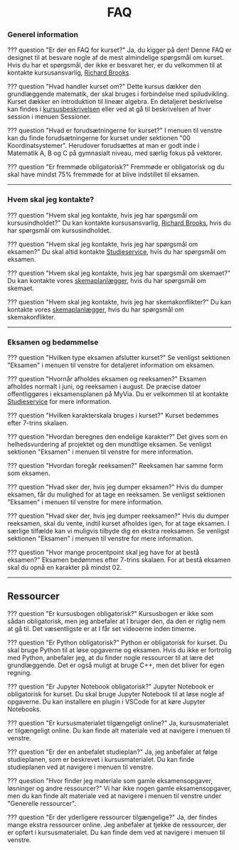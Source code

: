 <h1 align="center">FAQ</h1>

### Generel information

??? question "Er der en FAQ for kurset?"
    Ja, du kigger på den! Denne FAQ er designet til at besvare nogle af de mest almindelige spørgsmål om kurset. Hvis du har et spørgsmål, der ikke er besvaret her, er du velkommen til at kontakte kursusansvarlig, [Richard Brooks](mailto:rib@via.dk).


??? question "Hvad handler kurset om?"
    Dette kursus dækker den grundlæggende matematik, der skal bruges i forbindelse med spiludvikling. Kurset dækker en introduktion til lineær algebra. En detaljeret beskrivelse kan findes i [kursusbeskrivelsen](https://www.via.dk/TMH/Courses/matematik-for-spiludviklere?education=sw) eller ved at gå til beskrivelsen af hver session i menuen Sessioner.


??? question "Hvad er forudsætningerne for kurset?"
    I menuen til venstre kan du finde forudsætningerne for kurset under sektionen "00 Koordinatsystemer". Herudover forudsættes at man er godt inde i Matematik A, B og C på gymnasialt niveau, med særlig fokus på vektorer.


??? question "Er fremmøde obligatorisk?"
    Fremmøde er obligatorisk og du skal have mindst 75% fremmøde for at blive indstillet til eksamen.

---

### Hvem skal jeg kontakte?

??? question "Hvem skal jeg kontakte, hvis jeg har spørgsmål om kursusindholdet?"
    Du kan kontakte kursusansvarlig, [Richard Brooks](mailto:rib@via.dk), hvis du har spørgsmål om kursusindholdet.

??? question "Hvem skal jeg kontakte, hvis jeg har spørgsmål om eksamen?"
    Du skal altid kontakte [Studieservice](mailto:studieservice.hs@via.dk), hvis du har spørgsmål om eksamen.

??? question "Hvem skal jeg kontakte, hvis jeg har spørgsmål om skemaet?"
    Du kan kontakte vores [skemaplanlægger](mailto:giba@via.dk), hvis du har spørgsmål om skemaet.

??? question "Hvem skal jeg kontakte, hvis jeg har skemakonflikter?"
    Du kan kontakte vores [skemaplanlægger](mailto:giba@via.dk), hvis du har spørgsmål om skemakonflikter.

---

### Eksamen og bedømmelse

??? question "Hvilken type eksamen afslutter kurset?"
    Se venligst sektionen "Eksamen" i menuen til venstre for detaljeret information om eksamen.

??? question "Hvornår afholdes eksamen og reeksamen?"
    Eksamen afholdes normalt i juni, og reeksamen i august. De præcise datoer offentliggøres i eksamensplanen på MyVia. Du er velkommen til at kontakte [Studieservice](mailto:studieservice.hs@via.dk) for mere information.

??? question "Hvilken karakterskala bruges i kurset?"
    Kurset bedømmes efter 7-trins skalaen.

??? question "Hvordan beregnes den endelige karakter?"
    Det gives som en helhedsvurdering af projektet og den mundtlige eksamen. Se venligst sektionen "Eksamen" i menuen til venstre for mere information.

??? question "Hvordan foregår reeksamen?"
    Reeksamen har samme form som eksamen.

??? question "Hvad sker der, hvis jeg dumper eksamen?"
    Hvis du dumper eksamen, får du mulighed for at tage en reeksamen. Se venligst sektionen "Eksamen" i menuen til venstre for mere information.

??? question "Hvad sker der, hvis jeg dumper reeksamen?"
    Hvis du dumper reeksamen, skal du vente, indtil kurset afholdes igen, for at tage eksamen. I særlige tilfælde kan vi muligvis tilbyde dig en ekstra reeksamen. Se venligst sektionen "Eksamen" i menuen til venstre for mere information.

??? question "Hvor mange procentpoint skal jeg have for at bestå eksamen?"
    Eksamen bedømmes efter 7-trins skalaen. For at bestå eksamen skal du opnå en karakter på mindst 02.


---

## Ressourcer

??? question "Er kursusbogen obligatorisk?"
    Kursusbogen er ikke som sådan obligatorisk, men jeg anbefaler at I bruger den, da den er rigtig nem at gå til. Det væsentligste er at I får set videoerne inden timerne.

??? question "Er Python obligatorisk?"
    Python er obligatorisk for kurset. Du skal bruge Python til at løse opgaverne og eksamen. Hvis du ikke er fortrolig med Python, anbefaler jeg, at du finder nogle ressourcer til at lære det grundlæggende. Det er også muligt at bruge C++, men det bliver for egen regning.

??? question "Er Jupyter Notebook obligatorisk?"
    Jupyter Notebook er obligatorisk for kurset. Du skal bruge Jupyter Notebook til at løse nogle af opgaverne. Du kan installere en plugin i VSCode for at køre Jupyter Notebooks.

??? question "Er kursusmaterialet tilgængeligt online?"
    Ja, kursusmaterialet er tilgængeligt online. Du kan finde alt materiale ved at navigere i menuen til venstre.

??? question "Er der en anbefalet studieplan?"
    Ja, jeg anbefaler at følge studieplanen, som er beskrevet i kursusmaterialet. Du kan finde studieplanen ved at navigere i menuen til venstre.

??? question "Hvor finder jeg materiale som gamle eksamensopgaver, løsninger og andre ressourcer?"
    Vi har ikke nogen gamle eksamensopgaver, men du kan finde alt materiale ved at navigere i menuen til venstre under "Generelle ressourcer".

??? question "Er der yderligere ressourcer tilgængelige?"
    Ja, der findes mange ekstra ressourcer online. Jeg anbefaler at tjekke de ressourcer, der er opført i kursusmaterialet. Du kan finde dem ved at navigere i menuen til venstre.
